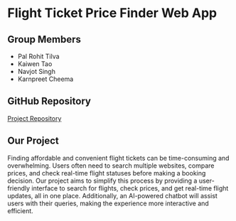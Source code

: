 # Flight Ticket Price Finder Web App

## Group Members
- Pal Rohit Tilva  
- Kaiwen Tao  
- Navjot Singh  
- Karnpreet Cheema  

## GitHub Repository
[Project Repository](https://github.com/CMPT-276-SPRING-2025/final-project-19-leafs)

## Our Project
Finding affordable and convenient flight tickets can be time-consuming and overwhelming. Users often need to search multiple websites, compare prices, and check real-time flight statuses before making a booking decision. Our project aims to simplify this process by providing a user-friendly interface to search for flights, check prices, and get real-time flight updates, all in one place. Additionally, an AI-powered chatbot will assist users with their queries, making the experience more interactive and efficient.
